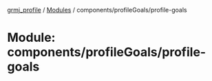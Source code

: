 [grmj_profile](../README.md) / [Modules](../modules.md) / components/profileGoals/profile-goals

# Module: components/profileGoals/profile-goals

